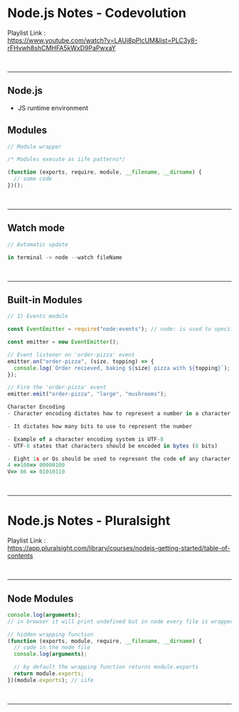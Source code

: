 # Node.js Notes - Codevolution

Playlist Link : </br>
<https://www.youtube.com/watch?v=LAUi8pPlcUM&list=PLC3y8-rFHvwh8shCMHFA5kWxD9PaPwxaY>

</br>

---

## Node.js

- JS runtime environment

## Modules

```javascript
// Module wrapper

/* Modules execute as iife patterns*/

(function (exports, require, module, __filename, __dirname) {
  // some code
})();
```

</br>

---

## Watch mode

```javascript
// Automatic update

in terminal -> node --watch fileName
```

</br>

---

## Built-in Modules

```javascript
// 1) Events module

const EventEmitter = require("node:events"); // node: is used to specify that it is a built-in module (optional)

const emitter = new EventEmitter();

// Event listener on 'order-pizza' event
emitter.on("order-pizza", (size, topping) => {
  console.log(`Order recieved, baking ${size} pizza with ${topping}`);
});

// Fire the 'order-pizza' event
emitter.emit("order-pizza", "large", "mushrooms");
```

```javascript
Character Encoding
- Character encoding dictates how to represent a number in a character set as binary data before it can be stored in a computer

- It dictates how many bits to use to represent the number

- Example of a character encoding system is UTF-8
- UTF-8 states that characters should be encoded in bytes (8 bits)

- Eight 1s or Os should be used to represent the code of any character in binary
4 =>100=> 00000100
V=> 86 => 01010110
```

</br>

---

# Node.js Notes - Pluralsight

Playlist Link : </br>
<https://app.pluralsight.com/library/courses/nodejs-getting-started/table-of-contents>

</br>

---

## Node Modules

```javascript
console.log(arguments);
// in browser it will print undefined but in node every file is wrapped in a function so arguments here have a value (exports, module, require, __filename, __dirname)

// hidden wrapping function
(function (exports, module, require, __filename, __dirname) {
  // code in the node file
  console.log(arguments);

  // by default the wrapping function returns module.exports
  return module.exports;
})(module.exports); // iife
```

</br>

---

